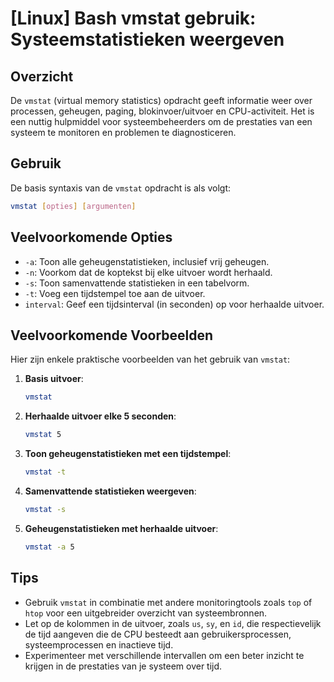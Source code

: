 # [Linux] Bash vmstat gebruik: Systeemstatistieken weergeven

## Overzicht
De `vmstat` (virtual memory statistics) opdracht geeft informatie weer over processen, geheugen, paging, blokinvoer/uitvoer en CPU-activiteit. Het is een nuttig hulpmiddel voor systeembeheerders om de prestaties van een systeem te monitoren en problemen te diagnosticeren.

## Gebruik
De basis syntaxis van de `vmstat` opdracht is als volgt:

```bash
vmstat [opties] [argumenten]
```

## Veelvoorkomende Opties
- `-a`: Toon alle geheugenstatistieken, inclusief vrij geheugen.
- `-n`: Voorkom dat de koptekst bij elke uitvoer wordt herhaald.
- `-s`: Toon samenvattende statistieken in een tabelvorm.
- `-t`: Voeg een tijdstempel toe aan de uitvoer.
- `interval`: Geef een tijdsinterval (in seconden) op voor herhaalde uitvoer.

## Veelvoorkomende Voorbeelden
Hier zijn enkele praktische voorbeelden van het gebruik van `vmstat`:

1. **Basis uitvoer**:
   ```bash
   vmstat
   ```

2. **Herhaalde uitvoer elke 5 seconden**:
   ```bash
   vmstat 5
   ```

3. **Toon geheugenstatistieken met een tijdstempel**:
   ```bash
   vmstat -t
   ```

4. **Samenvattende statistieken weergeven**:
   ```bash
   vmstat -s
   ```

5. **Geheugenstatistieken met herhaalde uitvoer**:
   ```bash
   vmstat -a 5
   ```

## Tips
- Gebruik `vmstat` in combinatie met andere monitoringtools zoals `top` of `htop` voor een uitgebreider overzicht van systeembronnen.
- Let op de kolommen in de uitvoer, zoals `us`, `sy`, en `id`, die respectievelijk de tijd aangeven die de CPU besteedt aan gebruikersprocessen, systeemprocessen en inactieve tijd.
- Experimenteer met verschillende intervallen om een beter inzicht te krijgen in de prestaties van je systeem over tijd.
